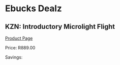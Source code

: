 
# Ebucks Dealz
## KZN: Introductory Microlight Flight
[Product Page](https://www.ebucks.com/web/shop/productSelected.do?prodId=265761180&catId=714893646)

Price: R889.00

Savings: 


	